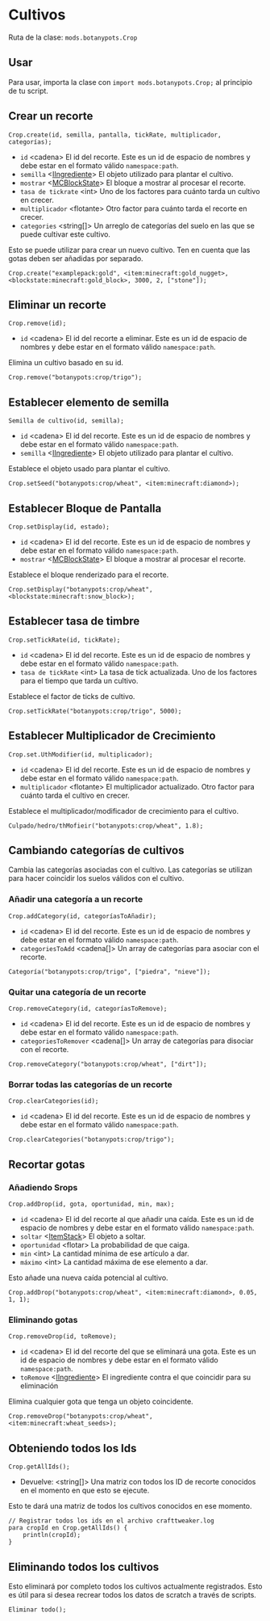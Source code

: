 # Cultivos

Ruta de la clase: `mods.botanypots.Crop`

## Usar

Para usar, importa la clase con `import mods.botanypots.Crop;` al principio de tu script.

## Crear un recorte

`Crop.create(id, semilla, pantalla, tickRate, multiplicador, categorías);`

- `id` &lt;cadena> El id del recorte. Este es un id de espacio de nombres y debe estar en el formato válido `namespace:path`.
- `semilla` <[IIngrediente](/vanilla/api/items/IIngredient)> El objeto utilizado para plantar el cultivo.
- `mostrar` <[MCBlockState](/vanilla/api/blocks/MCBlockState)> El bloque a mostrar al procesar el recorte.
- `tasa de tickrate` &lt;int> Uno de los factores para cuánto tarda un cultivo en crecer.
- `multiplicador` &lt;flotante> Otro factor para cuánto tarda el recorte en crecer.
- `categories` &lt;string[]> Un arreglo de categorías del suelo en las que se puede cultivar este cultivo.

Esto se puede utilizar para crear un nuevo cultivo. Ten en cuenta que las gotas deben ser añadidas por separado.

```zenscript
Crop.create("examplepack:gold", <item:minecraft:gold_nugget>, <blockstate:minecraft:gold_block>, 3000, 2, ["stone"]);
```

## Eliminar un recorte

`Crop.remove(id);`

- `id` &lt;cadena> El id del recorte a eliminar. Este es un id de espacio de nombres y debe estar en el formato válido `namespace:path`.

Elimina un cultivo basado en su id.

```zenscript
Crop.remove("botanypots:crop/trigo");
```

## Establecer elemento de semilla

`Semilla de cultivo(id, semilla);`

- `id` &lt;cadena> El id del recorte. Este es un id de espacio de nombres y debe estar en el formato válido `namespace:path`.
- `semilla` <[IIngrediente](/vanilla/api/items/IIngredient)> El objeto utilizado para plantar el cultivo.

Establece el objeto usado para plantar el cultivo.

```zenscript
Crop.setSeed("botanypots:crop/wheat", <item:minecraft:diamond>);
```

## Establecer Bloque de Pantalla

`Crop.setDisplay(id, estado);`

- `id` &lt;cadena> El id del recorte. Este es un id de espacio de nombres y debe estar en el formato válido `namespace:path`.
- `mostrar` <[MCBlockState](/vanilla/api/blocks/MCBlockState)> El bloque a mostrar al procesar el recorte.

Establece el bloque renderizado para el recorte.

```zenscript
Crop.setDisplay("botanypots:crop/wheat", <blockstate:minecraft:snow_block>);
```

## Establecer tasa de timbre

`Crop.setTickRate(id, tickRate);`

- `id` &lt;cadena> El id del recorte. Este es un id de espacio de nombres y debe estar en el formato válido `namespace:path`.
- `tasa de tickRate` &lt;int> La tasa de tick actualizada. Uno de los factores para el tiempo que tarda un cultivo.

Establece el factor de ticks de cultivo.

```zenscript
Crop.setTickRate("botanypots:crop/trigo", 5000);
```

## Establecer Multiplicador de Crecimiento

`Crop.set.UthModifier(id, multiplicador);`

- `id` &lt;cadena> El id del recorte. Este es un id de espacio de nombres y debe estar en el formato válido `namespace:path`.
- `multiplicador` &lt;flotante> El multiplicador actualizado. Otro factor para cuánto tarda el cultivo en crecer.

Establece el multiplicador/modificador de crecimiento para el cultivo.

```zenscript
Culpado/hedro/thMofieir("botanypots:crop/wheat", 1.8);
```

## Cambiando categorías de cultivos

Cambia las categorías asociadas con el cultivo. Las categorías se utilizan para hacer coincidir los suelos válidos con el cultivo.

### Añadir una categoría a un recorte

`Crop.addCategory(id, categoríasToAñadir);`

- `id` &lt;cadena> El id del recorte. Este es un id de espacio de nombres y debe estar en el formato válido `namespace:path`.
- `categoriesToAdd` &lt;cadena[]> Un array de categorías para asociar con el recorte.

```zenscript
Categoría("botanypots:crop/trigo", ["piedra", "nieve"]);
```

### Quitar una categoría de un recorte

`Crop.removeCategory(id, categoríasToRemove);`

- `id` &lt;cadena> El id del recorte. Este es un id de espacio de nombres y debe estar en el formato válido `namespace:path`.
- `categoriesToRemover` &lt;cadena[]> Un array de categorías para disociar con el recorte.

```zenscript
Crop.removeCategory("botanypots:crop/wheat", ["dirt"]);
```

### Borrar todas las categorías de un recorte

`Crop.clearCategories(id);`

- `id` &lt;cadena> El id del recorte. Este es un id de espacio de nombres y debe estar en el formato válido `namespace:path`.

```zenscript
Crop.clearCategories("botanypots:crop/trigo");
```

## Recortar gotas

### Añadiendo Srops

`Crop.addDrop(id, gota, oportunidad, min, max);`

- `id` &lt;cadena> El id del recorte al que añadir una caída. Este es un id de espacio de nombres y debe estar en el formato válido `namespace:path`.
- `soltar` <[ItemStack](/vanilla/api/items/IItemStack)> El objeto a soltar.
- `oportunidad` &lt;flotar> La probabilidad de que caiga.
- `min` &lt;int> La cantidad mínima de ese artículo a dar.
- `máximo` &lt;int> La cantidad máxima de ese elemento a dar.

Esto añade una nueva caída potencial al cultivo.

```zenscript
Crop.addDrop("botanypots:crop/wheat", <item:minecraft:diamond>, 0.05, 1, 1);
```

### Eliminando gotas

`Crop.removeDrop(id, toRemove);`

- `id` &lt;cadena> El id del recorte del que se eliminará una gota. Este es un id de espacio de nombres y debe estar en el formato válido `namespace:path`.
- `toRemove` <[IIngrediente](/vanilla/api/items/IIngredient)> El ingrediente contra el que coincidir para su eliminación

Elimina cualquier gota que tenga un objeto coincidente.

```zenscript
Crop.removeDrop("botanypots:crop/wheat", <item:minecraft:wheat_seeds>);
```

## Obteniendo todos los Ids

`Crop.getAllIds();`

- Devuelve: &lt;string[]> Una matriz con todos los ID de recorte conocidos en el momento en que esto se ejecute.

Esto te dará una matriz de todos los cultivos conocidos en ese momento.

```zenscript
// Registrar todos los ids en el archivo crafttweaker.log
para cropId en Crop.getAllIds() {
    println(cropId);
}
```

## Eliminando todos los cultivos

Esto eliminará por completo todos los cultivos actualmente registrados. Esto es útil para si desea recrear todos los datos de scratch a través de scripts.

```zenscript
Eliminar todo();
```
